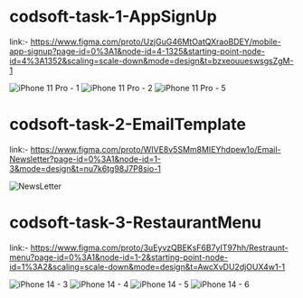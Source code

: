 # codsoft-task-1-AppSignUp
link:- https://www.figma.com/proto/UzjGuG46MtOatQXraoBDEY/mobile-app-signup?page-id=0%3A1&node-id=4-1325&starting-point-node-id=4%3A1352&scaling=scale-down&mode=design&t=bzxeouueswsgsZgM-1


![iPhone 11 Pro - 1](https://github.com/zucclord/CodSoft-Tasks/assets/73111537/e649eab4-5017-4c53-82a3-b2d7ae30b208)
![iPhone 11 Pro - 2](https://github.com/zucclord/CodSoft-Tasks/assets/73111537/bc4df833-bbc8-4790-b672-872a82e08615)
![iPhone 11 Pro - 5](https://github.com/zucclord/CodSoft-Tasks/assets/73111537/9ac0617b-6aca-4763-a756-704d7d1a325b)

# codsoft-task-2-EmailTemplate
link:- https://www.figma.com/proto/WIVE8v5SMm8MIEYhdpew1o/Email-Newsletter?page-id=0%3A1&node-id=1-3&mode=design&t=nu7k6tg98J7P8sio-1



![NewsLetter](https://github.com/zucclord/CodSoft-Tasks/assets/73111537/c7db71e7-6cbe-43b7-9c2f-bc68b015b52a)

# codsoft-task-3-RestaurantMenu
link:- https://www.figma.com/proto/3uEyvzQBEKsF6B7yIT97hh/Restraunt-menu?page-id=0%3A1&node-id=1-2&starting-point-node-id=1%3A2&scaling=scale-down&mode=design&t=AwcXvDU2djOUX4w1-1


![iPhone 14 - 3](https://github.com/zucclord/CodSoft-Tasks/assets/73111537/c840a0bf-18da-419b-9356-30990729ca69)
![iPhone 14 - 4](https://github.com/zucclord/CodSoft-Tasks/assets/73111537/dcd950a8-ef2b-4e7d-9f9a-d0e4654f3400)
![iPhone 14 - 5](https://github.com/zucclord/CodSoft-Tasks/assets/73111537/2e5a9a6b-c85c-4a12-ae1d-557fe62cad8b)
![iPhone 14 - 6](https://github.com/zucclord/CodSoft-Tasks/assets/73111537/c962b1db-69b3-4b58-ae93-a70d6dc945c2)
